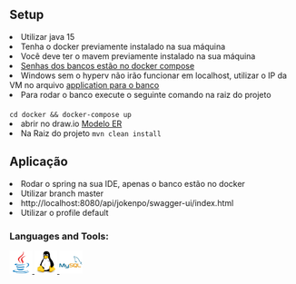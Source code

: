 <h2>Setup</h2>
<li>Utilizar java 15</li>
<li>Tenha o docker previamente instalado na sua máquina</li>
<li>Você deve ter o mavem previamente instalado na sua máquina</li>

<li> <a href="docker/docker-compose.yml">  Senhas dos bancos estão no docker compose</a></li>
<li>Windows sem o hyperv não irão funcionar em localhost, utilizar o IP da VM no arquivo <a href="assembleia-api/src/main/resources/application.yml">application para o banco </a></li>
<li>Para rodar o banco execute o seguinte comando na raiz do projeto</li>
<code>
cd docker && docker-compose up
</code>

<li>abrir no draw.io 
    <a href="https://drive.google.com/file/d/1jfTjkMJNupU8g1c8CXjPSovbsK8J6U2g/view?usp=sharing">
        <label>       
            Modelo ER    
        </label>
    </a>
</li>
<li>Na Raiz do projeto <code>mvn clean install</code></li>

<h2>Aplicação</h2>
<li>Rodar o spring na sua IDE, apenas o banco estão no docker</li>
<li>Utilizar branch master</li>
<li>
    <a>http://localhost:8080/api/jokenpo/swagger-ui/index.html</a>
</li>
<li>Utilizar o profile default</li>
<h3 align="left">Languages and Tools:</h3>
<p> 
    <a href="https://www.java.com" target="_blank"> 
        <img src="https://raw.githubusercontent.com/devicons/devicon/master/icons/java/java-original.svg" alt="java" width="40" height="40"/> </a> <a href="https://www.linux.org/" target="_blank"> <img src="https://raw.githubusercontent.com/devicons/devicon/master/icons/linux/linux-original.svg" alt="linux" width="40" height="40"/> </a> <a href="https://www.mysql.com/" target="_blank"> <img src="https://raw.githubusercontent.com/devicons/devicon/master/icons/mysql/mysql-original-wordmark.svg" alt="mysql" width="40" height="40"/> </a>
</p>



